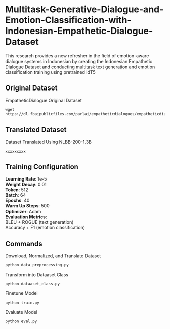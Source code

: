 ﻿# Multitask-Generative-Dialogue-and-Emotion-Classification-with-Indonesian-Empathetic-Dialogue-Dataset

This research provides a new refresher in the field of emotion-aware dialogue systems in Indonesian by creating the Indonesian Empathetic Dialogue Dataset and conducting multitask text generation and emotion classification training using pretrained idT5

## Original Dataset
EmpatheticDialogue Original Dataset
```
wget https://dl.fbaipublicfiles.com/parlai/empatheticdialogues/empatheticdialogues.tar.gz
```

## Translated Dataset
Dataset Translated Using NLBB-200-1.3B
```
xxxxxxxxx
```

## Training	Configuration
**Learning Rate**:	1e-5 \
**Weight Decay**:	0.01 \
**Token**:	512 \
**Batch**:	64 \
**Epochs**:	40 \
**Warm Up Steps**:	500 \
**Optimizer**:	Adam \
**Evaluation Metrics**: \
BLEU + ROGUE (text generation) \
Accuracy + F1 (emotion classification) 


## Commands
Download, Normalized, and Translate Dataset
```
python data_preprocessing.py
```

Transform into Dataaset Class
```
python dataaset_class.py
```

Finetune Model
```
python train.py
```

Evaluate Model
```
python eval.py
```
